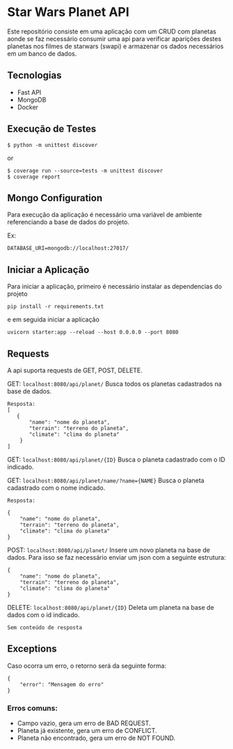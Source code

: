 # Star Wars Planet API

Este repositório consiste em uma aplicação com um CRUD com planetas aonde se faz necessário consumir uma api para 
verificar aparições destes planetas nos filmes de starwars (swapi) e armazenar os dados necessários em um banco de 
dados.

## Tecnologias

- Fast API
- MongoDB
- Docker

## Execução de Testes

    $ python -m unittest discover
    
or 

    $ coverage run --source=tests -m unittest discover
    $ coverage report

## Mongo Configuration

Para execução da aplicação é necessário uma variável de ambiente referenciando a base de dados do projeto.

Ex:

    DATABASE_URI=mongodb://localhost:27017/

## Iniciar a Aplicação

Para iniciar a aplicação, primeiro é necessário instalar as dependencias do projeto
    
    pip install -r requirements.txt
    
e em seguida iniciar a aplicação

    uvicorn starter:app --reload --host 0.0.0.0 --port 8080
    
## Requests
A api suporta requests de GET, POST, DELETE.

GET: `localhost:8080/api/planet/` Busca todos os planetas cadastrados na base de dados.

    Resposta:
    [
       {
           "name": "nome do planeta",
           "terrain": "terreno do planeta",
           "climate": "clima do planeta"
        }
    ]

GET: `localhost:8080/api/planet/{ID}` Busca o planeta cadastrado com o ID indicado.

GET: `localhost:8080/api/planet/name/?name={NAME}` Busca o planeta cadastrado com o nome indicado.

    Resposta:
    
    {
        "name": "nome do planeta",
        "terrain": "terreno do planeta",
        "climate": "clima do planeta"
    }


POST: `localhost:8080/api/planet/` Insere um novo planeta na base de dados. Para isso se faz necessário enviar um json com a seguinte estrutura:

```
{
    "name": "nome do planeta",
    "terrain": "terreno do planeta",
    "climate": "clima do planeta"
}
```

DELETE: `localhost:8080/api/planet/{ID}` Deleta um planeta na base de dados com o id indicado.
    
    Sem conteúdo de resposta


## Exceptions

Caso ocorra um erro, o retorno será da seguinte forma:

```
{
    "error": "Mensagem do erro"
}
```
### Erros comuns:

* Campo vazio, gera um erro de BAD REQUEST.
* Planeta já existente, gera um erro de CONFLICT.
* Planeta não encontrado, gera um erro de NOT FOUND.